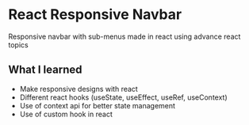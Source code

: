 # React Responsive Navbar
Responsive navbar with sub-menus made in react using advance react topics

## What I learned
- Make responsive designs with react
- Different react hooks (useState, useEffect, useRef, useContext)
- Use of context api for better state management
- Use of custom hook in react
